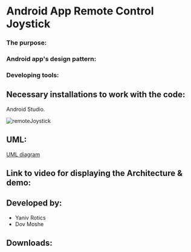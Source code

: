 # Android App Remote Control Joystick

### The purpose:

### Android app's design pattern:

### Developing tools:

## Necessary installations to work with the code:
Android Studio.

![remoteJoystick](https://user-images.githubusercontent.com/72437425/123385748-9073f680-d59e-11eb-93d5-d910327c42db.png)

## UML:
[UML diagram](documentation/UML.png)

## Link to video for displaying the Architecture & demo:

## Developed by:
* Yaniv Rotics
* Dov Moshe

## Downloads:
